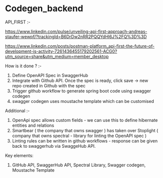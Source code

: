 # Codegen_backend

API_FIRST :- 

https://www.linkedin.com/pulse/unveiling-api-first-approach-andreas-staufer-wewpf/?trackingId=B6DrDw2nRR2PQQYdHl6J%2FQ%3D%3D

https://www.linkedin.com/posts/postman-platform_api-first-the-future-of-development-is-activity-7261436455179202561-ACG0?utm_source=share&utm_medium=member_desktop

How is it done ? :-

1. Define OpenAPI Spec in SwaggerHub
2. Integrate with Github API. Once the spec is ready, click save -> new repo created in Github with the spec
3. Trigger github workflow to generate spring boot code using swagger codegen
4. swagger codegen uses moustache template which can be customised

Additional :-

1. OpenApi spec allows custom fields - we can use this to define hibernate entities and relations
2. Smartbear ( the company that owns swagger ) has taken over Stoplight ( company that owns spectral - library for linting the OpenAPI spec )
3. Linting rules can be written in github workflows - response can be given back to swaggerhub via SwaggeHub API.

Key elements:
1. GitHub API, SwaggerHub API, Spectral Library, Swagger codegen, Moustache Template
